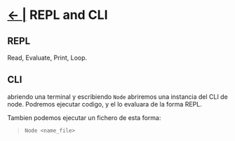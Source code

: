 
# [← |](https://github.com/VGamezz19/platzi-course-notes/tree/master/NodeJs) REPL and CLI

## REPL

Read, Evaluate, Print, Loop.

## CLI

abriendo una terminal y escribiendo `Node` abriremos una instancia del CLI de node. Podremos ejecutar codigo, y el lo evaluara de la forma REPL.

Tambien podemos ejecutar un fichero de esta forma:

 > `Node <name_file>`
